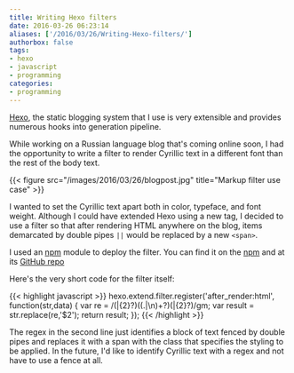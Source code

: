 ```yaml
---
title: Writing Hexo filters
date: 2016-03-26 06:23:14
aliases: ['/2016/03/26/Writing-Hexo-filters/']
authorbox: false
tags:
- hexo
- javascript
- programming
categories:
- programming
---
```

[Hexo](https://hexo.io/), the static blogging system that I use is very extensible and provides numerous hooks into generation pipeline.

While working on a Russian language blog that's coming online soon, I had the opportunity to write a filter to render Cyrillic text in a different font than the rest of the body text.

{{< figure src="/images/2016/03/26/blogpost.jpg" title="Markup filter use case" >}}

I wanted to set the Cyrillic text apart both in color, typeface, and font weight. Although I could have extended Hexo using a new tag, I decided to use a filter so that after rendering HTML anywhere on the blog, items demarcated by double pipes `||` would be replaced by a new `<span>`.

I used an [npm](https://www.npmjs.com/package/hexo-filter-russify) module to deploy the filter. You can find it on the [npm](https://www.npmjs.com/package/hexo-filter-russify) and at its [GitHub repo](https://github.com/NSBum/hexo-filter-russify)

Here's the very short code for the filter itself:

{{< highlight javascript >}}
hexo.extend.filter.register('after_render:html', function(str,data) {
    var re = /(\|{2}?)((.|\n)+?)(\|{2}?)/gm;
    var result = str.replace(re,'<span class="rsb">$2</span>');
    return result;
});
{{< /highlight >}}

The regex in the second line just identifies a block of text fenced by double pipes and replaces it with a span with the class that specifies the styling to be applied. In the future, I'd like to identify Cyrillic text with a regex and not have to use a fence at all.
